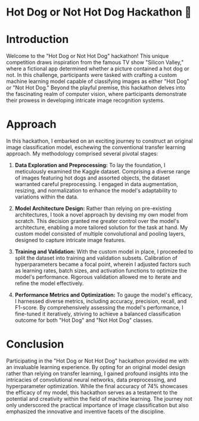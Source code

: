 # Hot Dog or Not Hot Dog Hackathon 🌭

# Introduction
Welcome to the "Hot Dog or Not Hot Dog" hackathon! This unique competition draws inspiration from the famous TV show "Silicon Valley," where a fictional app determined whether a picture contained a hot dog or not. In this challenge, participants were tasked with crafting a custom machine learning model capable of classifying images as either "Hot Dog" or "Not Hot Dog." Beyond the playful premise, this hackathon delves into the fascinating realm of computer vision, where participants demonstrate their prowess in developing intricate image recognition systems.

# Approach
In this hackathon, I embarked on an exciting journey to construct an original image classification model, eschewing the conventional transfer learning approach. My methodology comprised several pivotal stages:

1. **Data Exploration and Preprocessing:** To lay the foundation, I meticulously examined the Kaggle dataset. Comprising a diverse range of images featuring hot dogs and assorted objects, the dataset warranted careful preprocessing. I engaged in data augmentation, resizing, and normalization to enhance the model's adaptability to variations within the data.

2. **Model Architecture Design:** Rather than relying on pre-existing architectures, I took a novel approach by devising my own model from scratch. This decision granted me greater control over the model's architecture, enabling a more tailored solution for the task at hand. My custom model consisted of multiple convolutional and pooling layers, designed to capture intricate image features.

3. **Training and Validation:** With the custom model in place, I proceeded to split the dataset into training and validation subsets. Calibration of hyperparameters became a focal point, wherein I adjusted factors such as learning rates, batch sizes, and activation functions to optimize the model's performance. Rigorous validation allowed me to iterate and refine the model effectively.

4. **Performance Metrics and Optimization:** To gauge the model's efficacy, I harnessed diverse metrics, including accuracy, precision, recall, and F1-score. By comprehensively assessing the model's performance, I fine-tuned it iteratively, striving to achieve a balanced classification outcome for both "Hot Dog" and "Not Hot Dog" classes.

# Conclusion
Participating in the "Hot Dog or Not Hot Dog" hackathon provided me with an invaluable learning experience. By opting for an original model design rather than relying on transfer learning, I gained profound insights into the intricacies of convolutional neural networks, data preprocessing, and hyperparameter optimization. While the final accuracy of 74% showcases the efficacy of my model, this hackathon serves as a testament to the potential and creativity within the field of machine learning. The journey not only underscored the practical importance of image classification but also emphasized the innovative and inventive facets of the discipline.
